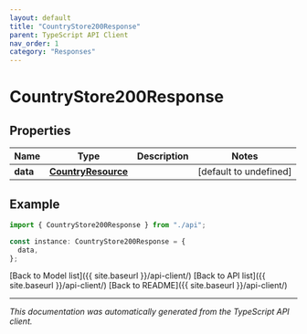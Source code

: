```yaml
---
layout: default
title: "CountryStore200Response"
parent: TypeScript API Client
nav_order: 1
category: "Responses"
---
```


# CountryStore200Response

## Properties

| Name     | Type                                      | Description | Notes                  |
| -------- | ----------------------------------------- | ----------- | ---------------------- |
| **data** | [**CountryResource**](CountryResource.md) |             | [default to undefined] |

## Example

```typescript
import { CountryStore200Response } from "./api";

const instance: CountryStore200Response = {
  data,
};
```

[Back to Model list]({{ site.baseurl }}/api-client/) [Back to API list]({{ site.baseurl }}/api-client/) [Back to README]({{ site.baseurl }}/api-client/)

---

_This documentation was automatically generated from the TypeScript API client._
